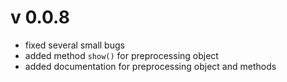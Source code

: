 v 0.0.8
=======
* fixed several small bugs
* added method `show()` for preprocessing object
* added documentation for preprocessing object and methods


